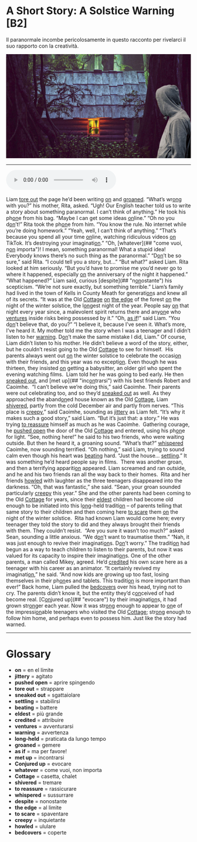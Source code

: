 # A Short Story: A Solstice Warning   [B2]

Il paranormale incombe pericolosamente in questo racconto per rivelarci il suo rapporto con la creatività.

![](A%20Short%20Story%20A%20Solstice%20Warning.jpg)

--------------

<div>
<audio controls autoplay>
    <source src="https://raw.githubusercontent.com/dartie/speakup/main/2022-12/A%20Short%20Story%20A%20Solstice%20Warning.mp3" type="audio/mpeg">
</audio>
</div>


Liam [tore out](## "strappare") the page he’d been writing [on](## "en el límite") and [groaned](## "gemere").
“What’s wr[on](## "en el límite")g with you?” his mother, Rita, asked.
“Ugh! Our English teacher told us to write a story about something paranormal. I can’t think of anything.” He took his ph[on](## "en el límite")e from his bag. “Maybe I can get some ideas [on](## "en el límite")line.”
“Oh no you d[on](## "en el límite")’t!” Rita took the ph[on](## "en el límite")e from him. “You know the rule. No internet while you’re doing homework.”
“Yeah, well, I can’t think of anything.”
“That’s because you spend all your time [on](## "en el límite")line, watching ridiculous videos [on](## "en el límite") TikTok. It’s destroying your imaginati[on](## "en el límite").”
“Oh, [whatever](## "come vuoi, n[on](## "en el límite") importa")! I mean, something paranormal! What a stupid idea! Everybody knows there’s no such thing as the paranormal.”
“D[on](## "en el límite")’t be so sure,” said Rita. “I could tell you a story, but…”
“But what?” asked Liam.
Rita looked at him seriously. “But you’d have to promise me you’d never go to where it happened, especially [on](## "en el límite") the anniversary of the night it happened.”
“What happened?” Liam said, curious [despite](## "n[on](## "en el límite")ostante") his scepticism.
“We’re not sure exactly, but something terrible.” Liam’s family had lived in the town of Kells in County Meath for generati[on](## "en el límite")s and knew all of its secrets. “It was at the Old [Cottage](## "casetta, chalet") [on](## "en el límite") [the edge](## "al limite") of the forest [on](## "en el límite") the night of the winter solstice, the l[on](## "en el límite")gest night of the year. People say [on](## "en el límite") that night every year since, a malevolent spirit returns there and any[on](## "en el límite")e who [ventures](## "avventurarsi") inside risks being possessed by it.”
“Oh, [as if](## "ma per favore!")!” said Liam. “You d[on](## "en el límite")’t believe that, do you?”
“I believe it, because I’ve seen it. What’s more, I’ve heard it. My mother told me the story when I was a teenager and I didn’t listen to her [warning](## "avvertenza"). D[on](## "en el límite")’t make the same mistake I did, Liam.”
Of course, Liam didn’t listen to his mother. He didn’t believe a word of the story, either, but he couldn’t resist going to the Old [Cottage](## "casetta, chalet") to see for himself. 
His parents always went out [on](## "en el límite") the winter solstice to celebrate the occasi[on](## "en el límite") with their friends, and this year was no excepti[on](## "en el límite"). Even though he was thirteen, they insisted [on](## "en el límite") getting a babysitter, an older girl who spent the evening watching films. 
Liam told her he was going to bed early. He then [sneaked out](## "sgattaiolare"), and [met up](## "inc[on](## "en el límite")trarsi") with his best friends Robert and Caoimhe. 
“I can’t believe we’re doing this,” said Caoimhe. Their parents were out celebrating too, and so they’d [sneaked out](## "sgattaiolare") as well.
As they approached the aband[on](## "en el límite")ed house known as the Old [Cottage](## "casetta, chalet"), Liam [shivered](## "tremare"), partly from the cold December air and partly from nerves.
“This place is [creepy](## "inquietante"),” said Caoimhe, sounding as [jittery](## "agitato") as Liam felt.
“It’s why it makes such a good story,” said Liam. “But it’s just that: a story.” He was trying [to reassure](## "rassicurare") himself as much as he was Caoimhe. 
Gathering courage, he [pushed open](## "aprire spingendo") the door of the Old [Cottage](## "casetta, chalet") and entered, using his ph[on](## "en el límite")e for light. “See, nothing here!” he said to his two friends, who were waiting outside. But then he heard it, a groaning sound.
“What’s that?” [whispered](## "sussurrare") Caoimhe, now sounding terrified.
“Oh nothing,” said Liam, trying to sound calm even though his heart was [beating](## "battere") hard. “Just the house… [settling](## "stabilirsi").” It was something he’d heard people say in films. 
There was another groan, and then a terrifying appariti[on](## "en el límite") appeared. Liam screamed and ran outside, and he and his two friends ran all the way back to their homes. 
Rita and her friends [howled](## "ululare") with laughter as the three teenagers disappeared into the darkness.
“Oh, that was fantastic,” she said. “Sean, your groan sounded particularly [creepy](## "inquietante") this year.”
She and the other parents had been coming to the Old [Cottage](## "casetta, chalet") for years, since their [eldest](## "più grande") children had become old enough to be initiated into this l[on](## "en el límite")g-held traditi[on](## "en el límite") – of parents telling that same story to their children and then coming here [to scare](## "spaventare") them [on](## "en el límite") the night of the winter solstice. 
Rita had known Liam would come here; every teenager they told the story to did and they always brought their friends with them. They couldn’t resist.  “Are you sure it wasn’t too much?” asked Sean, sounding a little anxious. “We d[on](## "en el límite")’t want to traumatise them.”
“Nah, it was just enough to revive their imaginati[on](## "en el límite")s. D[on](## "en el límite")’t worry.”
The traditi[on](## "en el límite") had begun as a way to teach children to listen to their parents, but now it was valued for its capacity to inspire their imaginati[on](## "en el límite")s.
One of the other parents, a man called Mikey, agreed. He’d [credited](## "attribuire") his own scare here as a teenager with his career as an animator. “It certainly revived my imaginati[on](## "en el límite"),” he said. “And now kids are growing up too fast, losing themselves in their ph[on](## "en el límite")es and tablets. This traditi[on](## "en el límite") is more important than ever!”
Back home, Liam pulled the [bedcovers](## "coperte") over his head, trying not to cry. The parents didn’t know it, but the entity they’d c[on](## "en el límite")ceived of had become real. [C[on](## "en el límite")jured up](## "evocare") by their imaginati[on](## "en el límite")s, it had grown str[on](## "en el límite")ger each year. Now it was str[on](## "en el límite")g enough to appear to [on](## "en el límite")e of the impressi[on](## "en el límite")able teenagers who visited the Old [Cottage](## "casetta, chalet"); str[on](## "en el límite")g enough to follow him home, and perhaps even to possess him. Just like the story had warned.

--------------

<div style = "display:block; clear:both; page-break-after:always;"></div>

# Glossary
* **on** = en el límite
* **jittery** = agitato
* **pushed open** = aprire spingendo
* **tore out** = strappare
* **sneaked out** = sgattaiolare
* **settling** = stabilirsi
* **beating** = battere
* **eldest** = più grande
* **credited** = attribuire
* **ventures** = avventurarsi
* **warning** = avvertenza
* **long-held** = praticata da lungo tempo
* **groaned** = gemere
* **as if** = ma per favore!
* **met up** = incontrarsi
* **Conjured up** = evocare
* **whatever** = come vuoi, non importa
* **Cottage** = casetta, chalet
* **shivered** = tremare
* **to reassure** = rassicurare
* **whispered** = sussurrare
* **despite** = nonostante
* **the edge** = al limite
* **to scare** = spaventare
* **creepy** = inquietante
* **howled** = ululare
* **bedcovers** = coperte
